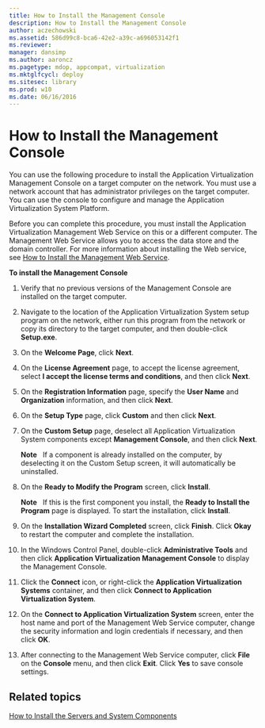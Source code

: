 ```yaml
---
title: How to Install the Management Console
description: How to Install the Management Console
author: aczechowski
ms.assetid: 586d99c8-bca6-42e2-a39c-a696053142f1
ms.reviewer: 
manager: dansimp
ms.author: aaroncz
ms.pagetype: mdop, appcompat, virtualization
ms.mktglfcycl: deploy
ms.sitesec: library
ms.prod: w10
ms.date: 06/16/2016
---
```



# How to Install the Management Console


You can use the following procedure to install the Application Virtualization Management Console on a target computer on the network. You must use a network account that has administrator privileges on the target computer. You can use the console to configure and manage the Application Virtualization System Platform.

Before you can complete this procedure, you must install the Application Virtualization Management Web Service on this or a different computer. The Management Web Service allows you to access the data store and the domain controller. For more information about installing the Web service, see [How to Install the Management Web Service](how-to-install-the-management-web-service.md).

**To install the Management Console**

1.  Verify that no previous versions of the Management Console are installed on the target computer.

2.  Navigate to the location of the Application Virtualization System setup program on the network, either run this program from the network or copy its directory to the target computer, and then double-click **Setup.exe**.

3.  On the **Welcome Page**, click **Next**.

4.  On the **License Agreement** page, to accept the license agreement, select **I accept the license terms and conditions**, and then click **Next**.

5.  On the **Registration Information** page, specify the **User Name** and **Organization** information, and then click **Next**.

6.  On the **Setup Type** page, click **Custom** and then click **Next**.

7.  On the **Custom Setup** page, deselect all Application Virtualization System components except **Management Console**, and then click **Next**.

    **Note**  
    If a component is already installed on the computer, by deselecting it on the Custom Setup screen, it will automatically be uninstalled.

     

8.  On the **Ready to Modify the Program** screen, click **Install**.

    **Note**  
    If this is the first component you install, the **Ready to Install the Program** page is displayed. To start the installation, click **Install**.

     

9.  On the **Installation Wizard Completed** screen, click **Finish**. Click **Okay** to restart the computer and complete the installation.

10. In the Windows Control Panel, double-click **Administrative Tools** and then click **Application Virtualization Management Console** to display the Management Console.

11. Click the **Connect** icon, or right-click the **Application Virtualization Systems** container, and then click **Connect to Application Virtualization System**.

12. On the **Connect to Application Virtualization System** screen, enter the host name and port of the Management Web Service computer, change the security information and login credentials if necessary, and then click **OK**.

13. After connecting to the Management Web Service computer, click **File** on the **Console** menu, and then click **Exit**. Click **Yes** to save console settings.

## Related topics


[How to Install the Servers and System Components](how-to-install-the-servers-and-system-components.md)

 

 





